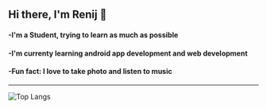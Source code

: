 ## Hi there, I'm Renij 👋

#### -I'm a Student, trying to learn as much as possible
#### -I'm currenty learning android app development and web development
#### -Fun fact: I love to take photo and listen to music

---

![Top Langs](https://github-readme-stats.vercel.app/api/top-langs/?username=RenijS&layout=compact)
